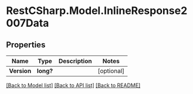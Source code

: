 # RestCSharp.Model.InlineResponse2007Data
## Properties

Name | Type | Description | Notes
------------ | ------------- | ------------- | -------------
**Version** | **long?** |  | [optional] 

[[Back to Model list]](../README.md#documentation-for-models) [[Back to API list]](../README.md#documentation-for-api-endpoints) [[Back to README]](../README.md)

